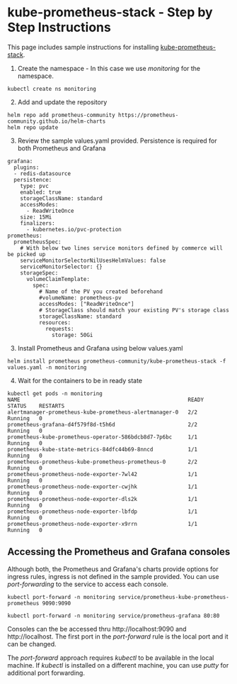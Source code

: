 # kube-prometheus-stack - Step by Step Instructions

This page includes sample instructions for installing [kube-prometheus-stack](https://github.com/prometheus-community/helm-charts/tree/main/charts/kube-prometheus-stack).

1. Create the namespace - In this case we use *monitoring* for the namespace.
``` 
kubectl create ns monitoring
```
2. Add and update the repository
```
helm repo add prometheus-community https://prometheus-community.github.io/helm-charts
helm repo update
```
3. Review the sample values.yaml provided. Persistence is required for both Prometheus and Grafana
```
grafana:
  plugins:
  - redis-datasource
  persistence:
    type: pvc
    enabled: true
    storageClassName: standard
    accessModes:
      - ReadWriteOnce
    size: 15Mi
    finalizers:
      - kubernetes.io/pvc-protection
prometheus:
  prometheusSpec:
    # With below two lines service monitors defined by commerce will be picked up
    serviceMonitorSelectorNilUsesHelmValues: false
    serviceMonitorSelector: {}
    storageSpec:
      volumeClaimTemplate:
        spec:
          # Name of the PV you created beforehand
          #volumeName: prometheus-pv
          accessModes: ["ReadWriteOnce"]
          # StorageClass should match your existing PV's storage class
          storageClassName: standard
          resources:
            requests:
              storage: 50Gi
```
3.  Install Prometheus and Grafana using below values.yaml
```
helm install prometheus prometheus-community/kube-prometheus-stack -f values.yaml -n monitoring
```
4. Wait for the containers to be in ready state
```
kubectl get pods -n monitoring 
NAME                                                     READY   STATUS    RESTARTS   
alertmanager-prometheus-kube-prometheus-alertmanager-0   2/2     Running   0          
prometheus-grafana-d4f579f8d-t5h6d                       2/2     Running   0          
prometheus-kube-prometheus-operator-586bdcb8d7-7p6bc     1/1     Running   0         
prometheus-kube-state-metrics-84dfc44b69-8nncd           1/1     Running   0          
prometheus-prometheus-kube-prometheus-prometheus-0       2/2     Running   0          
prometheus-prometheus-node-exporter-7wl42                1/1     Running   0          
prometheus-prometheus-node-exporter-cwjhk                1/1     Running   0          
prometheus-prometheus-node-exporter-dls2k                1/1     Running   0          
prometheus-prometheus-node-exporter-lbfdp                1/1     Running   0          
prometheus-prometheus-node-exporter-x9rrn                1/1     Running   0          

```

## Accessing the Prometheus and Grafana consoles

Although both, the Prometheus and Grafana's charts provide options for ingress rules, ingress is not defined in the sample provided.
You can use *port-forwarding* to the service to access each console.

```
kubectl port-forward -n monitoring service/prometheus-kube-prometheus-prometheus 9090:9090
```
```
kubectl port-forward -n monitoring service/prometheus-grafana 80:80
```

Consoles can the be accessed thru http://localhost:9090 and http://localhost. The first port in the _port-forward_ rule is the local port and it can be changed.

The _port-forward_ approach requires _kubectl_ to be available in the local machine. If _kubectl_ is installed on a different machine, you can use _putty_ for
additional port forwarding.




